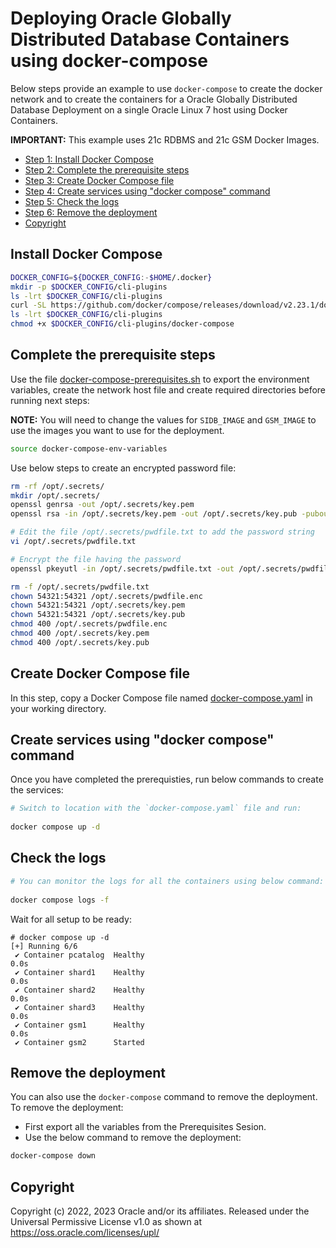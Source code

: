 # Deploying Oracle Globally Distributed Database Containers using docker-compose

Below steps provide an example to use `docker-compose` to create the docker network and to create the containers for a Oracle Globally Distributed Database Deployment on a single Oracle Linux 7 host using Docker Containers.

**IMPORTANT:** This example uses 21c RDBMS and 21c GSM Docker Images.

- [Step 1: Install Docker Compose](#install-docker-compose)
- [Step 2: Complete the prerequisite steps](#complete-the-prerequisite-steps)
- [Step 3: Create Docker Compose file](#create-docker-compose-file)
- [Step 4: Create services using "docker compose" command](#create-services-using-docker-compose-command)
- [Step 5: Check the logs](#check-the-logs)
- [Step 6: Remove the deployment](#remove-the-deployment)
- [Copyright](#copyright)


## Install Docker Compose
```bash
DOCKER_CONFIG=${DOCKER_CONFIG:-$HOME/.docker}
mkdir -p $DOCKER_CONFIG/cli-plugins
ls -lrt $DOCKER_CONFIG/cli-plugins
curl -SL https://github.com/docker/compose/releases/download/v2.23.1/docker-compose-linux-x86_64 -o $DOCKER_CONFIG/cli-plugins/docker-compose
ls -lrt $DOCKER_CONFIG/cli-plugins
chmod +x $DOCKER_CONFIG/cli-plugins/docker-compose
```

## Complete the prerequisite steps

Use the file [docker-compose-prerequisites.sh](./docker-compose-prerequisites.sh) to export the environment variables, create the network host file and create required directories before running next steps:

**NOTE:** You will need to change the values for `SIDB_IMAGE` and `GSM_IMAGE` to use the images you want to use for the deployment.

```bash
source docker-compose-env-variables
```

Use below steps to create an encrypted password file:

```bash
rm -rf /opt/.secrets/
mkdir /opt/.secrets/
openssl genrsa -out /opt/.secrets/key.pem
openssl rsa -in /opt/.secrets/key.pem -out /opt/.secrets/key.pub -pubout

# Edit the file /opt/.secrets/pwdfile.txt to add the password string
vi /opt/.secrets/pwdfile.txt

# Encrypt the file having the password
openssl pkeyutl -in /opt/.secrets/pwdfile.txt -out /opt/.secrets/pwdfile.enc -pubin -inkey /opt/.secrets/key.pub -encrypt

rm -f /opt/.secrets/pwdfile.txt
chown 54321:54321 /opt/.secrets/pwdfile.enc
chown 54321:54321 /opt/.secrets/key.pem
chown 54321:54321 /opt/.secrets/key.pub
chmod 400 /opt/.secrets/pwdfile.enc
chmod 400 /opt/.secrets/key.pem
chmod 400 /opt/.secrets/key.pub
```

## Create Docker Compose file 

In this step, copy a Docker Compose file named [docker-compose.yaml](./docker-compose.yml) in your working directory.


## Create services using "docker compose" command
Once you have completed the prerequisties, run below commands to create the services:
```bash
# Switch to location with the `docker-compose.yaml` file and run:
 
docker compose up -d
``` 

## Check the logs

```bash
# You can monitor the logs for all the containers using below command:
 
docker compose logs -f
```

Wait for all setup to be ready:
```
# docker compose up -d
[+] Running 6/6
 ✔ Container pcatalog  Healthy                                                                                                                                                                                                                                           0.0s
 ✔ Container shard1    Healthy                                                                                                                                                                                                                                           0.0s
 ✔ Container shard2    Healthy                                                                                                                                                                                                                                           0.0s
 ✔ Container shard3    Healthy                                                                                                                                                                                                                                           0.0s
 ✔ Container gsm1      Healthy                                                                                                                                                                                                                                           0.0s
 ✔ Container gsm2      Started       
```

## Remove the deployment

You can also use the `docker-compose` command to remove the deployment. To remove the deployment:

- First export all the variables from the Prerequisites Sesion.
- Use the below command to remove the deployment:

```bash
docker-compose down
```

## Copyright

Copyright (c) 2022, 2023 Oracle and/or its affiliates.
Released under the Universal Permissive License v1.0 as shown at https://oss.oracle.com/licenses/upl/